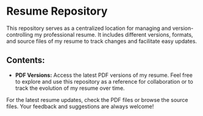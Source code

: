 # Resume Repository

This repository serves as a centralized location for managing and version-controlling my professional resume. It includes different versions, formats, and source files of my resume to track changes and facilitate easy updates.

## Contents:

- **PDF Versions:** Access the latest PDF versions of my resume.
Feel free to explore and use this repository as a reference for collaboration or to track the evolution of my resume over time.

For the latest resume updates, check the PDF files or browse the source files. Your feedback and suggestions are always welcome!
